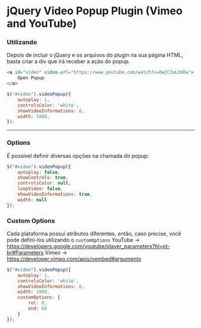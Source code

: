 # jQuery Video Popup Plugin (Vimeo and YouTube)

### Utilizando

Depois de incluir o jQuery e os arquivos do plugin na sua página HTML, basta criar a div que irá receber a ação do popup.

```html
<a id="video" video-url="https://www.youtube.com/watch?v=0wCC3aLXdOw">
    Open Popup
</a>
```


```javascript
$("#video").videoPopup({
    autoplay: 1,
    controlsColor: 'white',
    showVideoInformations: 0,
    width: 1000,
});
```

---

### Options

É possível definir diversas opções na chamada do popup:
```javascript
$("#video").videoPopup({
    autoplay: false,
    showControls: true,
    controlsColor: null,
    loopVideo: false,
    showVideoInformations: true,
    width: null
});
```

### Custom Options
Cada plataforma possui atributos diferentes, então, caso precise, você pode defini-los utilizando o ```customOptions```
YouTube -> https://developers.google.com/youtube/player_parameters?hl=pt-br#Parameters
Vimeo -> https://developer.vimeo.com/apis/oembed#arguments
```javascript
$("#video").videoPopup({
    autoplay: 1,
    controlsColor: 'white',
    showVideoInformations: 0,
    width: 1000,
    customOptions: {
        rel: 0,
        end: 60
    }
});
```